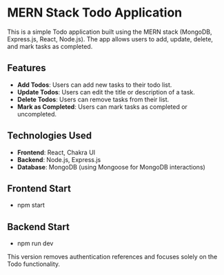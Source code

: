 # MERN Stack Todo Application

This is a simple Todo application built using the MERN stack (MongoDB, Express.js, React, Node.js). The app allows users to add, update, delete, and mark tasks as completed.

## Features

- **Add Todos**: Users can add new tasks to their todo list.
- **Update Todos**: Users can edit the title or description of a task.
- **Delete Todos**: Users can remove tasks from their list.
- **Mark as Completed**: Users can mark tasks as completed or uncompleted.

## Technologies Used

- **Frontend**: React, Chakra UI
- **Backend**: Node.js, Express.js
- **Database**: MongoDB (using Mongoose for MongoDB interactions)

## Frontend Start
- npm start

## Backend Start
- npm run dev

This version removes authentication references and focuses solely on the Todo functionality.

